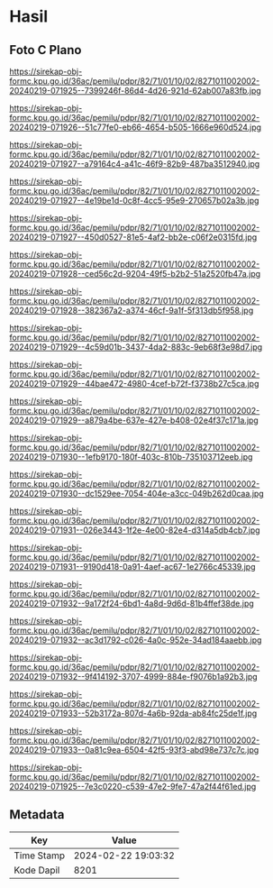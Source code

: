 # Hasil

## Foto C Plano

https://sirekap-obj-formc.kpu.go.id/36ac/pemilu/pdpr/82/71/01/10/02/8271011002002-20240219-071925--7399246f-86d4-4d26-921d-62ab007a83fb.jpg

https://sirekap-obj-formc.kpu.go.id/36ac/pemilu/pdpr/82/71/01/10/02/8271011002002-20240219-071926--51c77fe0-eb66-4654-b505-1666e960d524.jpg

https://sirekap-obj-formc.kpu.go.id/36ac/pemilu/pdpr/82/71/01/10/02/8271011002002-20240219-071927--a79164c4-a41c-46f9-82b9-487ba3512940.jpg

https://sirekap-obj-formc.kpu.go.id/36ac/pemilu/pdpr/82/71/01/10/02/8271011002002-20240219-071927--4e19be1d-0c8f-4cc5-95e9-270657b02a3b.jpg

https://sirekap-obj-formc.kpu.go.id/36ac/pemilu/pdpr/82/71/01/10/02/8271011002002-20240219-071927--450d0527-81e5-4af2-bb2e-c06f2e0315fd.jpg

https://sirekap-obj-formc.kpu.go.id/36ac/pemilu/pdpr/82/71/01/10/02/8271011002002-20240219-071928--ced56c2d-9204-49f5-b2b2-51a2520fb47a.jpg

https://sirekap-obj-formc.kpu.go.id/36ac/pemilu/pdpr/82/71/01/10/02/8271011002002-20240219-071928--382367a2-a374-46cf-9a1f-5f313db5f958.jpg

https://sirekap-obj-formc.kpu.go.id/36ac/pemilu/pdpr/82/71/01/10/02/8271011002002-20240219-071929--4c59d01b-3437-4da2-883c-9eb68f3e98d7.jpg

https://sirekap-obj-formc.kpu.go.id/36ac/pemilu/pdpr/82/71/01/10/02/8271011002002-20240219-071929--44bae472-4980-4cef-b72f-f3738b27c5ca.jpg

https://sirekap-obj-formc.kpu.go.id/36ac/pemilu/pdpr/82/71/01/10/02/8271011002002-20240219-071929--a879a4be-637e-427e-b408-02e4f37c171a.jpg

https://sirekap-obj-formc.kpu.go.id/36ac/pemilu/pdpr/82/71/01/10/02/8271011002002-20240219-071930--1efb9170-180f-403c-810b-735103712eeb.jpg

https://sirekap-obj-formc.kpu.go.id/36ac/pemilu/pdpr/82/71/01/10/02/8271011002002-20240219-071930--dc1529ee-7054-404e-a3cc-049b262d0caa.jpg

https://sirekap-obj-formc.kpu.go.id/36ac/pemilu/pdpr/82/71/01/10/02/8271011002002-20240219-071931--026e3443-1f2e-4e00-82e4-d314a5db4cb7.jpg

https://sirekap-obj-formc.kpu.go.id/36ac/pemilu/pdpr/82/71/01/10/02/8271011002002-20240219-071931--9190d418-0a91-4aef-ac67-1e2766c45339.jpg

https://sirekap-obj-formc.kpu.go.id/36ac/pemilu/pdpr/82/71/01/10/02/8271011002002-20240219-071932--9a172f24-6bd1-4a8d-9d6d-81b4ffef38de.jpg

https://sirekap-obj-formc.kpu.go.id/36ac/pemilu/pdpr/82/71/01/10/02/8271011002002-20240219-071932--ac3d1792-c026-4a0c-952e-34ad184aaebb.jpg

https://sirekap-obj-formc.kpu.go.id/36ac/pemilu/pdpr/82/71/01/10/02/8271011002002-20240219-071932--9f414192-3707-4999-884e-f9076b1a92b3.jpg

https://sirekap-obj-formc.kpu.go.id/36ac/pemilu/pdpr/82/71/01/10/02/8271011002002-20240219-071933--52b3172a-807d-4a6b-92da-ab84fc25de1f.jpg

https://sirekap-obj-formc.kpu.go.id/36ac/pemilu/pdpr/82/71/01/10/02/8271011002002-20240219-071933--0a81c9ea-6504-42f5-93f3-abd98e737c7c.jpg

https://sirekap-obj-formc.kpu.go.id/36ac/pemilu/pdpr/82/71/01/10/02/8271011002002-20240219-071925--7e3c0220-c539-47e2-9fe7-47a2f44f61ed.jpg


## Metadata

| Key        | Value               |
| ---------- | ------------------- |
| Time Stamp | 2024-02-22 19:03:32 |
| Kode Dapil | 8201                |



